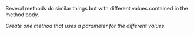Several methods do similar things but with different values contained in the method body.

*Create one method that uses a parameter for the different values.*
